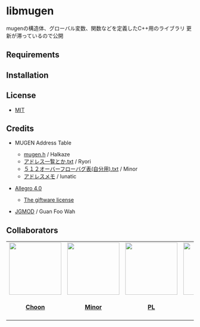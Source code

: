 libmugen
============================
mugenの構造体、グローバル変数、関数などを定義したC++用のライブラリ
更新が滞っているので公開

## Requirements

## Installation

## License
* [MIT](LICENSE)

## Credits
- MUGEN Address Table
    - [mugen.h](https://halkaze.fc2.net/) / Halkaze
    - [アドレス一覧とか.txt](https://ryorikunn.blog.fc2.com/) / Ryori
    - [５１２オーバーフローバグ表(自分用).txt](http://minormugen.blog.fc2.com/) / Minor
    - [アドレスメモ](http://lunatic284.blog90.fc2.com/blog-entry-15493.html) / lunatic

- [Allegro 4.0](https://liballeg.org/)
    - [The giftware license](https://liballeg.org/license)
- [JGMOD](http://www.geocities.com/jeffery_guan/jgmod) / Guan Foo Wah

## Collaborators
<table id='credit'>
    <tr>
        <td id='Choon'>
            <a href="https://github.com/Pikachuun">
                <img src="https://github.com/Pikachuun.png" width='140px'>
            </a>
            <h4 align='center'><a href='https://twitter.com/i/user/2865628257'>Choon</a></h4>
        </td>
        <td id='Minor2CCh'>
            <a href="https://github.com/Minor2CCh">
                <img src="https://github.com/Minor2CCh.png" width='140px'>
            </a>
            <h4 align='center'><a href='https://twitter.com/i/user/1185504247565058049'>Minor</a></h4>
        </td>
        <td id='PL'>
            <a href="https://github.com/purpuraBib">
                <img src="https://github.com/purpuraBib.png" width='140px'>
            </a>
            <h4 align='center'><a href='https://twitter.com/i/user/1005782550814445568'>PL</a></h4>
        </td>
        <td id='Ryori514'>
            <a href="https://github.com/Ryori514">
                <img src="https://github.com/Ryori514.png" width='140px'>
            </a>
            <h4 align='center'><a href='https://twitter.com/i/user/845146560887324673'>Ryori</a></h4>
        </td>
    </tr>
</table>
